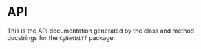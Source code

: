 # API

This is the API documentation generated by the class and method docstrings for the `CyNetDiff` package.
